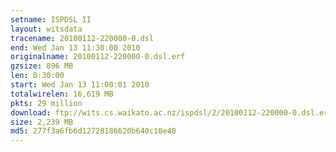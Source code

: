 ```yaml
---
setname: ISPDSL II
layout: witsdata
tracename: 20100112-220000-0.dsl
end: Wed Jan 13 11:30:00 2010
originalname: 20100112-220000-0.dsl.erf
gzsize: 896 MB
len: 0:30:00
start: Wed Jan 13 11:00:01 2010
totalwirelen: 16,619 MB
pkts: 29 million
download: ftp://wits.cs.waikato.ac.nz/ispdsl/2/20100112-220000-0.dsl.erf.gz
size: 2,239 MB
md5: 277f3a6fb6d12728186620b640c10e48
---
```

